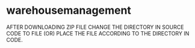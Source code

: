 # warehousemanagement
AFTER DOWNLOADING ZIP FILE CHANGE THE DIRECTORY IN SOURCE CODE TO FILE (OR) PLACE THE FILE ACCORDING TO THE DIRECTORY IN CODE.
